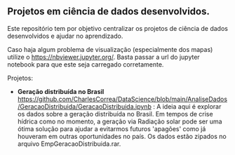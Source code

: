 ## Projetos em ciência de dados desenvolvidos.

Este repositório tem por objetivo centralizar os projetos de ciência de dados desenvolvidos e ajudar no aprendizado.

Caso haja algum problema de visualização (especialmente dos mapas) utilize o https://nbviewer.jupyter.org/. Basta passar a url do jupyter notebook para que este seja carregado corretamente.

Projetos:

* **Geração distribuída no Brasil** https://github.com/CharlesCorrea/DataScience/blob/main/AnaliseDados/GeracaoDistribuida/GeracaoDistribuida.ipynb : A ideia aqui é explorar os dados sobre a geração distribuída no Brasil. Em tempos de crise hídrica como no momento, a geração via Radiação solar pode ser uma ótima solução para ajudar a evitarmos futuros 'apagões' como já houveram em outras oportunidades no país. Os dados estão zipados no arquivo EmpGeracaoDistribuida.rar.
